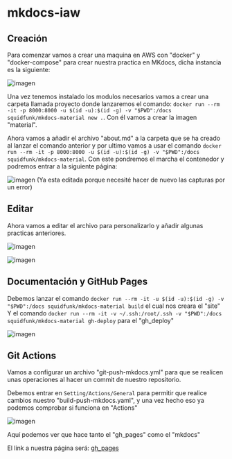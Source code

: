 # mkdocs-iaw

## Creación

Para comenzar vamos a crear una maquina en AWS con "docker" y "docker-compose" para crear nuestra practica en MKdocs, dicha instancia es la siguiente:

![imagen](https://github.com/user-attachments/assets/12eb667d-4d20-4a25-8235-4bfa75ddb8a2)

Una vez tenemos instalado los modulos necesarios vamos a crear una carpeta llamada proyecto donde lanzaremos el comando: ```docker run --rm -it -p 8000:8000 -u $(id -u):$(id -g) -v "$PWD":/docs squidfunk/mkdocs-material new .```. Con él vamos a crear la imagen "material".

Ahora vamos a añadir el archivo "about.md" a la carpeta que se ha creado al lanzar el comando anterior y por ultimo vamos a usar el comando ```docker run --rm -it -p 8000:8000 -u $(id -u):$(id -g) -v "$PWD":/docs squidfunk/mkdocs-material```. Con este pondremos el marcha el contenedor y podremos entrar a la siguiente página:

![imagen](https://github.com/user-attachments/assets/3b55a445-6cc5-4376-b0d1-4f1083d47ff0)
(Ya esta editada porque necesité hacer de nuevo las capturas por un error)

## Editar

Ahora vamos a editar el archivo para personalizarlo y añadir algunas practicas anteriores.

![imagen](https://github.com/user-attachments/assets/eab9380b-046a-4bff-b05d-f7266b2cd87c)

![imagen](https://github.com/user-attachments/assets/7db26073-11ff-4a03-b585-e3508bf38e74)

## Documentación y GitHub Pages

Debemos lanzar el comando ```docker run --rm -it -u $(id -u):$(id -g) -v "$PWD":/docs squidfunk/mkdocs-material build``` el cual nos creara el "site"
Y el comando ```docker run --rm -it -v ~/.ssh:/root/.ssh -v "$PWD":/docs squidfunk/mkdocs-material gh-deploy``` para el "gh_deploy"

![imagen](https://github.com/user-attachments/assets/471f0c43-d924-4e22-9823-e45cfe5e92b1)

## Git Actions

Vamos a configurar un archivo "git-push-mkdocs.yml" para que se realicen unas operaciones al hacer un commit de nuestro repositorio.

Debemos entrar en ```Setting/Actions/General``` para permitir que realice cambios nuestro "build-push-mkdocs.yaml", y una vez hecho eso ya podemos comprobar si funciona en "Actions"

![imagen](https://github.com/user-attachments/assets/f77682d8-e373-4ac7-a4a8-c6488009eba1)

Aquí podemos ver que hace tanto el "gh_pages" como el "mkdocs"

El link a nuestra página será: [gh_pages](https://angelasir13.github.io/mkdocs-iaw/)
